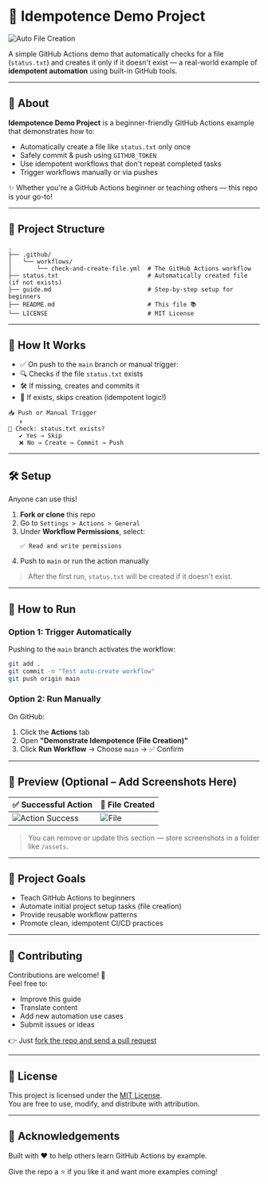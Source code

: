 # 🚀 Idempotence Demo Project

![Auto File Creation](https://github.com/WheelFate/idempotence-demo-project/actions/workflows/check-and-create-file.yml/badge.svg)

A simple GitHub Actions demo that automatically checks for a file (`status.txt`) and creates it only if it doesn't exist — a real-world example of **idempotent automation** using built-in GitHub tools.

---

## 📘 About

**Idempotence Demo Project** is a beginner-friendly GitHub Actions example that demonstrates how to:

- Automatically create a file like `status.txt` only once
- Safely commit & push using `GITHUB_TOKEN`
- Use idempotent workflows that don't repeat completed tasks
- Trigger workflows manually or via pushes

✨ Whether you're a GitHub Actions beginner or teaching others — this repo is your go-to!

---

## 📁 Project Structure

```
.
├── .github/
│   └── workflows/
│       └── check-and-create-file.yml  # The GitHub Actions workflow
├── status.txt                         # Automatically created file (if not exists)
├── guide.md                           # Step-by-step setup for beginners
├── README.md                          # This file 📚
└── LICENSE                            # MIT License
```

---

## 🧠 How It Works

- ✅ On push to the `main` branch or manual trigger:
- 🔍 Checks if the file `status.txt` exists
- 🛠️ If missing, creates and commits it
- 💾 If exists, skips creation (idempotent logic!)

```text
📥 Push or Manual Trigger
   ⬇️
📂 Check: status.txt exists?
   ✔️ Yes → Skip
   ❌ No → Create → Commit → Push
```

---

## 🛠️ Setup

Anyone can use this!

1. **Fork or clone** this repo
2. Go to `Settings > Actions > General`
3. Under **Workflow Permissions**, select:
   ```
   ✅ Read and write permissions
   ```
4. Push to `main` or run the action manually

> After the first run, `status.txt` will be created if it doesn't exist.

---

## 🔄 How to Run

### Option 1: Trigger Automatically
Pushing to the `main` branch activates the workflow:

```bash
git add .
git commit -m "Test auto-create workflow"
git push origin main
```

### Option 2: Run Manually
On GitHub:
1. Click the **Actions** tab
2. Open **"Demonstrate Idempotence (File Creation)"**
3. Click **Run Workflow** → Choose `main` → ✅ Confirm

---

## 📸 Preview (Optional – Add Screenshots Here)

| ✅ Successful Action | 📄 File Created |
|---------------------|----------------|
| ![Action Success](assets/action-success.png) | ![File](assets/file-created.png) |

> You can remove or update this section — store screenshots in a folder like `/assets`.

---

## 🎯 Project Goals

- Teach GitHub Actions to beginners
- Automate initial project setup tasks (file creation)
- Provide reusable workflow patterns
- Promote clean, idempotent CI/CD practices

---

## 🤝 Contributing

Contributions are welcome! 🙌  
Feel free to:

- Improve this guide
- Translate content
- Add new automation use cases
- Submit issues or ideas

👉 Just [fork the repo and send a pull request](https://github.com/WheelFate/idempotence-demo-project/pulls)

---

## 📄 License

This project is licensed under the [MIT License](LICENSE).  
You are free to use, modify, and distribute with attribution.

---

## 🙌 Acknowledgements

Built with ❤️ to help others learn GitHub Actions by example.

Give the repo a ⭐ if you like it and want more examples coming!
